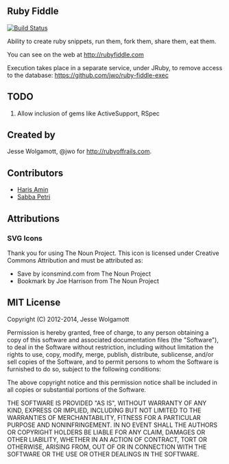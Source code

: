 Ruby Fiddle
-----------

[![Build Status](https://travis-ci.org/jwo/ruby-fiddle-web.svg?branch=master)](https://travis-ci.org/jwo/ruby-fiddle-web)

Ability to create ruby snippets, run them, fork them, share them, eat them.

You can see on the web at http://rubyfiddle.com

Execution takes place in a separate service, under JRuby, to remove access to the database: https://github.com/jwo/ruby-fiddle-exec

TODO
----

1. Allow inclusion of gems like ActiveSupport, RSpec

Created by
---------

Jesse Wolgamott, @jwo for http://rubyoffrails.com.

Contributors
------------

* [Haris Amin](https://github.com/hamin)
* [Sabba Petri](https://github.com/spetri)

Attributions
------------

### SVG Icons
Thank you for using The Noun Project. This icon is licensed under Creative
Commons Attribution and must be attributed as:

* Save by iconsmind.com from The Noun Project
* Bookmark by Joe Harrison from The Noun Project


MIT License
-------
Copyright (C) 2012-2014, Jesse Wolgamott

Permission is hereby granted, free of charge, to any person obtaining a copy of this software and associated documentation files (the "Software"), to deal in the Software without restriction, including without limitation the rights to use, copy, modify, merge, publish, distribute, sublicense, and/or sell copies of the Software, and to permit persons to whom the Software is furnished to do so, subject to the following conditions:

The above copyright notice and this permission notice shall be included in all copies or substantial portions of the Software.

THE SOFTWARE IS PROVIDED "AS IS", WITHOUT WARRANTY OF ANY KIND, EXPRESS OR IMPLIED, INCLUDING BUT NOT LIMITED TO THE WARRANTIES OF MERCHANTABILITY, FITNESS FOR A PARTICULAR PURPOSE AND NONINFRINGEMENT. IN NO EVENT SHALL THE AUTHORS OR COPYRIGHT HOLDERS BE LIABLE FOR ANY CLAIM, DAMAGES OR OTHER LIABILITY, WHETHER IN AN ACTION OF CONTRACT, TORT OR OTHERWISE, ARISING FROM, OUT OF OR IN CONNECTION WITH THE SOFTWARE OR THE USE OR OTHER DEALINGS IN THE SOFTWARE.
